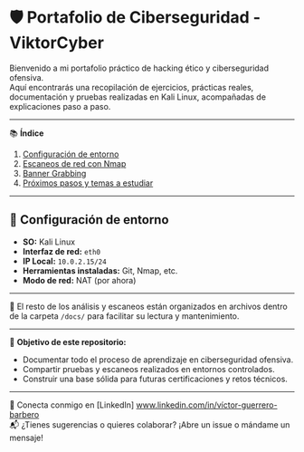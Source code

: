 # 🛡️ Portafolio de Ciberseguridad - ViktorCyber

Bienvenido a mi portafolio práctico de hacking ético y ciberseguridad ofensiva.  
Aquí encontrarás una recopilación de ejercicios, prácticas reales, documentación y pruebas realizadas en Kali Linux, acompañadas de explicaciones paso a paso.

---

📚 **Índice**

1. [Configuración de entorno](#-configuración-de-entorno)  
2. [Escaneos de red con Nmap](docs/escaneos.md)  
3. [Banner Grabbing](docs/banner_grabbing.md)
4. [Próximos pasos y temas a estudiar](docs/proximos_pasos.md)  

---

## 🧰 Configuración de entorno

- **SO:** Kali Linux  
- **Interfaz de red:** `eth0`  
- **IP Local:** `10.0.2.15/24`  
- **Herramientas instaladas:** Git, Nmap, etc.  
- **Modo de red:** NAT (por ahora)  

---

📂 El resto de los análisis y escaneos están organizados en archivos dentro de la carpeta `/docs/` para facilitar su lectura y mantenimiento.

---

📌 **Objetivo de este repositorio:**

- Documentar todo el proceso de aprendizaje en ciberseguridad ofensiva.  
- Compartir pruebas y escaneos realizados en entornos controlados.  
- Construir una base sólida para futuras certificaciones y retos técnicos.

---

🔗 Conecta conmigo en [LinkedIn] www.linkedin.com/in/víctor-guerrero-barbero  
📬 ¿Tienes sugerencias o quieres colaborar? ¡Abre un issue o mándame un mensaje!
